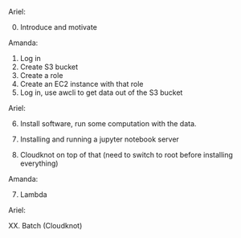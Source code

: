 
Ariel:

0. Introduce and motivate

Amanda:

1. Log in
2. Create S3 bucket
3. Create a role
4. Create an EC2 instance with that role
5. Log in, use awcli to get data out of the S3 bucket

Ariel:

6. Install software, run some computation with the data.

7. Installing and running a jupyter notebook server

8. Cloudknot on top of that (need to switch to root before installing everything)

Amanda:

7. Lambda

Ariel:

XX. Batch (Cloudknot)
